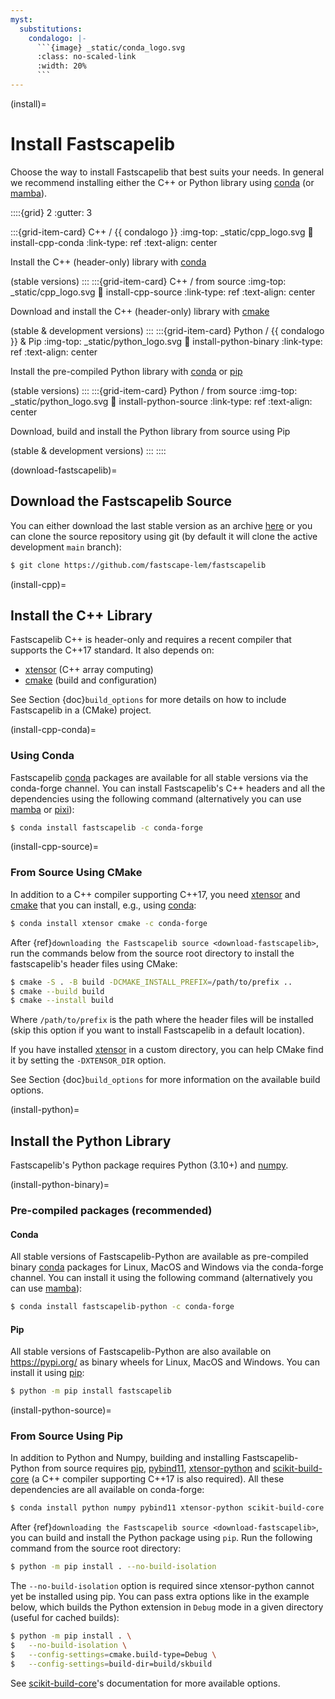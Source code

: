 ```yaml
---
myst:
  substitutions:
    condalogo: |-
      ```{image} _static/conda_logo.svg
      :class: no-scaled-link
      :width: 20%
      ```
---
```


(install)=

# Install Fastscapelib

Choose the way to install Fastscapelib that best suits your needs. In general we
recommend installing either the C++ or Python library using [conda] (or
[mamba]).

::::{grid} 2
:gutter: 3

:::{grid-item-card} C++ / {{ condalogo }}
:img-top: _static/cpp_logo.svg
:link: install-cpp-conda
:link-type: ref
:text-align: center

Install the C++ (header-only) library with [conda]

(stable versions)
:::
:::{grid-item-card} C++ / from source
:img-top: _static/cpp_logo.svg
:link: install-cpp-source
:link-type: ref
:text-align: center

Download and install the C++ (header-only) library with [cmake]

(stable & development versions)
:::
:::{grid-item-card} Python / {{ condalogo }} & Pip
:img-top: _static/python_logo.svg
:link: install-python-binary
:link-type: ref
:text-align: center

Install the pre-compiled Python library with [conda] or [pip]

(stable versions)
:::
:::{grid-item-card} Python / from source
:img-top: _static/python_logo.svg
:link: install-python-source
:link-type: ref
:text-align: center

Download, build and install the Python library from source using Pip

(stable & development versions)
:::
::::

(download-fastscapelib)=

## Download the Fastscapelib Source

You can either download the last stable version as an archive
[here](https://github.com/fastscape-lem/fastscapelib/releases/latest) or you can
clone the source repository using git (by default it will clone the active
development `main` branch):

```bash
$ git clone https://github.com/fastscape-lem/fastscapelib
```

(install-cpp)=

## Install the C++ Library

Fastscapelib C++ is header-only and requires a recent compiler that supports the
C++17 standard. It also depends on:

- [xtensor] (C++ array computing)
- [cmake] (build and configuration)

See Section {doc}`build_options` for more details on how to include Fastscapelib
in a (CMake) project.

(install-cpp-conda)=

### Using Conda

Fastscapelib [conda] packages are available for all stable versions via the
conda-forge channel. You can install Fastscapelib's C++ headers and all the
dependencies using the following command (alternatively you can use [mamba] or
[pixi]):

```bash
$ conda install fastscapelib -c conda-forge
```

(install-cpp-source)=

### From Source Using CMake

In addition to a C++ compiler supporting C++17, you need [xtensor] and [cmake]
that you can install, e.g., using [conda]:

```bash
$ conda install xtensor cmake -c conda-forge
```

After {ref}`downloading the Fastscapelib source <download-fastscapelib>`, run
the commands below from the source root directory to install the fastscapelib's
header files using CMake:

```bash
$ cmake -S . -B build -DCMAKE_INSTALL_PREFIX=/path/to/prefix ..
$ cmake --build build
$ cmake --install build
```

Where `/path/to/prefix` is the path where the header files will be installed
(skip this option if you want to install Fastscapelib in a default location).

If you have installed [xtensor] in a custom directory, you can help CMake find
it by setting the `-DXTENSOR_DIR` option.

See Section {doc}`build_options` for more information on the available build
options.

(install-python)=

## Install the Python Library

Fastscapelib's Python package requires Python (3.10+) and [numpy].

(install-python-binary)=

### Pre-compiled packages (recommended)

#### Conda

All stable versions of Fastscapelib-Python are available as pre-compiled binary
[conda] packages for Linux, MacOS and Windows via the conda-forge channel. You
can install it using the following command (alternatively you can use [mamba]):

```bash
$ conda install fastscapelib-python -c conda-forge
```

#### Pip

All stable versions of Fastscapelib-Python are also available on
https://pypi.org/ as binary wheels for Linux, MacOS and Windows. You can install
it using [pip]:

```bash
$ python -m pip install fastscapelib
```

(install-python-source)=

### From Source Using Pip

In addition to Python and Numpy, building and installing Fastscapelib-Python
from source requires [pip], [pybind11], [xtensor-python] and [scikit-build-core]
(a C++ compiler supporting C++17 is also required). All these dependencies are
all available on conda-forge:

```bash
$ conda install python numpy pybind11 xtensor-python scikit-build-core pip -c conda-forge
```

After {ref}`downloading the Fastscapelib source <download-fastscapelib>`, you
can build and install the Python package using `pip`. Run the following command
from the source root directory:

```bash
$ python -m pip install . --no-build-isolation
```

The ``--no-build-isolation`` option is required since xtensor-python cannot yet
be installed using pip. You can pass extra options like in the example below,
which builds the Python extension in ``Debug`` mode in a given directory (useful
for cached builds):

```bash
$ python -m pip install . \
$   --no-build-isolation \
$   --config-settings=cmake.build-type=Debug \
$   --config-settings=build-dir=build/skbuild
```

See [scikit-build-core]'s documentation for more available options.

[cmake]: https://cmake.org/
[conda]: https://conda.io/docs/
[mamba]: https://mamba.readthedocs.io/en/latest/
[numpy]: https://numpy.org
[pip]: https://pip.pypa.io
[pybind11]: https://pybind11.readthedocs.io
[pixi]: https://pixi.sh
[xtensor]: https://xtensor.readthedocs.io
[xtensor-python]: https://xtensor-python.readthedocs.io
[scikit-build-core]: https://scikit-build-core.readthedocs.io
